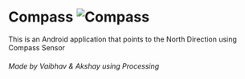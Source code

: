 # Compass ![](http://eufami.org/wp-content/uploads/2018/03/compass.png "Compass")
This is an Android application that points to the North Direction using Compass Sensor

###### Made by Vaibhav & Akshay using Processing